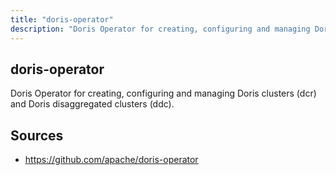 ```yaml
---
title: "doris-operator"
description: "Doris Operator for creating, configuring and managing Doris clusters (dcr) and Doris disaggregated clusters (ddc). "
---
```


## doris-operator

Doris Operator for creating, configuring and managing Doris clusters (dcr) and Doris disaggregated clusters (ddc).

## Sources

- https://github.com/apache/doris-operator
